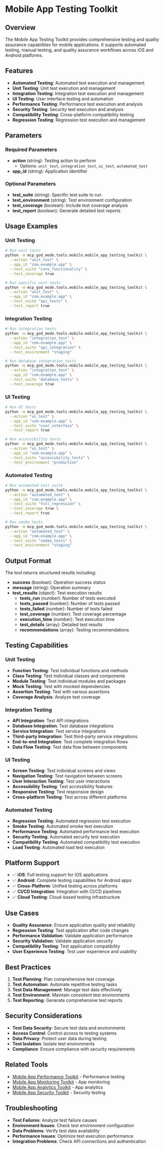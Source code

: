 # Mobile App Testing Toolkit

## Overview
The Mobile App Testing Toolkit provides comprehensive testing and quality assurance capabilities for mobile applications. It supports automated testing, manual testing, and quality assurance workflows across iOS and Android platforms.

## Features
- **Automated Testing**: Automated test execution and management
- **Unit Testing**: Unit test execution and management
- **Integration Testing**: Integration test execution and management
- **UI Testing**: User interface testing and automation
- **Performance Testing**: Performance test execution and analysis
- **Security Testing**: Security test execution and analysis
- **Compatibility Testing**: Cross-platform compatibility testing
- **Regression Testing**: Regression test execution and management

## Parameters

### Required Parameters
- **action** (string): Testing action to perform
  - Options: `unit_test`, `integration_test`, `ui_test`, `automated_test`
- **app_id** (string): Application identifier

### Optional Parameters
- **test_suite** (string): Specific test suite to run
- **test_environment** (string): Test environment configuration
- **test_coverage** (boolean): Include test coverage analysis
- **test_report** (boolean): Generate detailed test reports

## Usage Examples

### Unit Testing
```bash
# Run unit tests
python -m mcp_god_mode.tools.mobile.mobile_app_testing_toolkit \
  --action "unit_test" \
  --app_id "com.example.app" \
  --test_suite "core_functionality" \
  --test_coverage true

# Run specific unit tests
python -m mcp_god_mode.tools.mobile.mobile_app_testing_toolkit \
  --action "unit_test" \
  --app_id "com.example.app" \
  --test_suite "api_tests" \
  --test_report true
```

### Integration Testing
```bash
# Run integration tests
python -m mcp_god_mode.tools.mobile.mobile_app_testing_toolkit \
  --action "integration_test" \
  --app_id "com.example.app" \
  --test_suite "api_integration" \
  --test_environment "staging"

# Run database integration tests
python -m mcp_god_mode.tools.mobile.mobile_app_testing_toolkit \
  --action "integration_test" \
  --app_id "com.example.app" \
  --test_suite "database_tests" \
  --test_coverage true
```

### UI Testing
```bash
# Run UI tests
python -m mcp_god_mode.tools.mobile.mobile_app_testing_toolkit \
  --action "ui_test" \
  --app_id "com.example.app" \
  --test_suite "user_interface" \
  --test_report true

# Run accessibility tests
python -m mcp_god_mode.tools.mobile.mobile_app_testing_toolkit \
  --action "ui_test" \
  --app_id "com.example.app" \
  --test_suite "accessibility_tests" \
  --test_environment "production"
```

### Automated Testing
```bash
# Run automated test suite
python -m mcp_god_mode.tools.mobile.mobile_app_testing_toolkit \
  --action "automated_test" \
  --app_id "com.example.app" \
  --test_suite "full_regression" \
  --test_coverage true \
  --test_report true

# Run smoke tests
python -m mcp_god_mode.tools.mobile.mobile_app_testing_toolkit \
  --action "automated_test" \
  --app_id "com.example.app" \
  --test_suite "smoke_tests" \
  --test_environment "staging"
```

## Output Format

The tool returns structured results including:
- **success** (boolean): Operation success status
- **message** (string): Operation summary
- **test_results** (object): Test execution results
  - **tests_run** (number): Number of tests executed
  - **tests_passed** (number): Number of tests passed
  - **tests_failed** (number): Number of tests failed
  - **test_coverage** (number): Test coverage percentage
  - **execution_time** (number): Test execution time
  - **test_details** (array): Detailed test results
  - **recommendations** (array): Testing recommendations

## Testing Capabilities

### Unit Testing
- **Function Testing**: Test individual functions and methods
- **Class Testing**: Test individual classes and components
- **Module Testing**: Test individual modules and packages
- **Mock Testing**: Test with mocked dependencies
- **Assertion Testing**: Test with various assertions
- **Coverage Analysis**: Analyze test coverage

### Integration Testing
- **API Integration**: Test API integrations
- **Database Integration**: Test database integrations
- **Service Integration**: Test service integrations
- **Third-party Integration**: Test third-party service integrations
- **End-to-end Integration**: Test complete integration flows
- **Data Flow Testing**: Test data flow between components

### UI Testing
- **Screen Testing**: Test individual screens and views
- **Navigation Testing**: Test navigation between screens
- **User Interaction Testing**: Test user interactions
- **Accessibility Testing**: Test accessibility features
- **Responsive Testing**: Test responsive design
- **Cross-platform Testing**: Test across different platforms

### Automated Testing
- **Regression Testing**: Automated regression test execution
- **Smoke Testing**: Automated smoke test execution
- **Performance Testing**: Automated performance test execution
- **Security Testing**: Automated security test execution
- **Compatibility Testing**: Automated compatibility test execution
- **Load Testing**: Automated load test execution

## Platform Support
- ✅ **iOS**: Full testing support for iOS applications
- ✅ **Android**: Complete testing capabilities for Android apps
- ✅ **Cross-Platform**: Unified testing across platforms
- ✅ **CI/CD Integration**: Integration with CI/CD pipelines
- ✅ **Cloud Testing**: Cloud-based testing infrastructure

## Use Cases
- **Quality Assurance**: Ensure application quality and reliability
- **Regression Testing**: Test application after code changes
- **Performance Validation**: Validate application performance
- **Security Validation**: Validate application security
- **Compatibility Testing**: Test application compatibility
- **User Experience Testing**: Test user experience and usability

## Best Practices
1. **Test Planning**: Plan comprehensive test coverage
2. **Test Automation**: Automate repetitive testing tasks
3. **Test Data Management**: Manage test data effectively
4. **Test Environment**: Maintain consistent test environments
5. **Test Reporting**: Generate comprehensive test reports

## Security Considerations
- **Test Data Security**: Secure test data and environments
- **Access Control**: Control access to testing systems
- **Data Privacy**: Protect user data during testing
- **Test Isolation**: Isolate test environments
- **Compliance**: Ensure compliance with security requirements

## Related Tools
- [Mobile App Performance Toolkit](mobile_app_performance_toolkit.md) - Performance testing
- [Mobile App Monitoring Toolkit](mobile_app_monitoring_toolkit.md) - App monitoring
- [Mobile App Analytics Toolkit](mobile_app_analytics_toolkit.md) - App analytics
- [Mobile App Security Toolkit](mobile_app_security_toolkit.md) - Security testing

## Troubleshooting
- **Test Failures**: Analyze test failure causes
- **Environment Issues**: Check test environment configuration
- **Data Problems**: Verify test data availability
- **Performance Issues**: Optimize test execution performance
- **Integration Problems**: Check API connections and authentication
